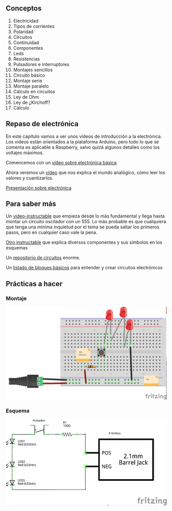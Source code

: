 ## Conceptos

1. Electricidad
  1. Tipos de corrientes
  1. Polaridad
  1. Circuitos
  1. Continuidad
1. Componentes
  1. Leds
  1. Resistencias
  1. Pulsadores e interruptores
1. Montajes sencillos
  1. Circuito básico
  1. Montaje serie
  1. Montaje paralelo
1. Cálculo en circuitos
  1. Ley de Ohm
  1. Ley de ¿Kirchoff?
  1. Cálculo

## Repaso de electrónica

En este capítulo vamos a ver unos vídeos de introducción a la electrónica. Los vídeos están orientados a la plataforma Arduino, pero todo lo que se comenta es aplicable a Raspberry, salvo quizá algunos detalles como los voltajes máximos.

Comencemos con un [vídeo sobre electrónica básica](https://youtu.be/5sS1dqLO54w)

Ahora veremos un [vídeo](https://youtu.be/FD6N9x6bjHU) que nos explica el mundo analógico, cómo leer los valores y cuantizarlos.

[Presentación sobre electrónica](./documentacion/0.4_IntroduccionElectrónica.pdf)

## Para saber más

Un [video-instructable](http://www.instructables.com/id/Basic-Electronics/) que empieza desde lo más fundamental y llega hasta montar un circuito oscilador con un 555. Lo más probable es que cualquiera que tenga una mínima inquietud por el tema se pueda saltar los primeros pasos, pero en cualquier caso vale la pena.

[Otro instructable](http://www.instructables.com/id/Electronics-made-easy/?ALLSTEPS) que explica diversos componentes y sus símbolos en los esquemas

Un [repositorio de circuitos](http://www.discovercircuits.com/list.htm) enorme.

Un [listado de bloques básicos](http://www.daycounter.com/Circuits/) para entender y crear circuitos electrónicos

## Prácticas a hacer

### Montaje

![images/Led_pulsador_bb_9V.png](./images/Led_pulsador_bb_9V.png)

### Esquema

![images/Led_Pulsador_esquematico.png](./images/Led_Pulsador_esquematico.png)
